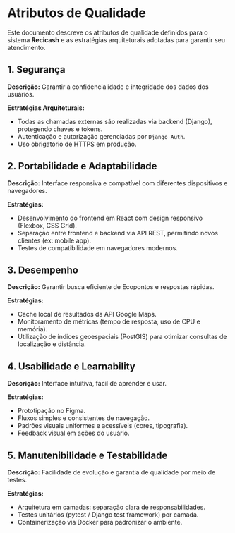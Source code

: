 # Atributos de Qualidade

Este documento descreve os atributos de qualidade definidos para o sistema **Recicash** e as estratégias arquiteturais adotadas para garantir seu atendimento.

## 1. Segurança

**Descrição:** Garantir a confidencialidade e integridade dos dados dos usuários.

**Estratégias Arquiteturais:**

- Todas as chamadas externas são realizadas via backend (Django), protegendo chaves e tokens.
- Autenticação e autorização gerenciadas por `Django Auth`.
- Uso obrigatório de HTTPS em produção.

## 2. Portabilidade e Adaptabilidade

**Descrição:** Interface responsiva e compatível com diferentes dispositivos e navegadores.

**Estratégias:**

- Desenvolvimento do frontend em React com design responsivo (Flexbox, CSS Grid).
- Separação entre frontend e backend via API REST, permitindo novos clientes (ex: mobile app).
- Testes de compatibilidade em navegadores modernos.

## 3. Desempenho

**Descrição:** Garantir busca eficiente de Ecopontos e respostas rápidas.

**Estratégias:**

- Cache local de resultados da API Google Maps.
- Monitoramento de métricas (tempo de resposta, uso de CPU e memória).
- Utilização de índices geoespaciais (PostGIS) para otimizar consultas de localização e distância.

## 4. Usabilidade e Learnability

**Descrição:** Interface intuitiva, fácil de aprender e usar.

**Estratégias:**

- Prototipação no Figma.
- Fluxos simples e consistentes de navegação.
- Padrões visuais uniformes e acessíveis (cores, tipografia).
- Feedback visual em ações do usuário.

## 5. Manutenibilidade e Testabilidade

**Descrição:** Facilidade de evolução e garantia de qualidade por meio de testes.

**Estratégias:**

- Arquitetura em camadas: separação clara de responsabilidades.
- Testes unitários (pytest / Django test framework) por camada.
- Containerização via Docker para padronizar o ambiente.
